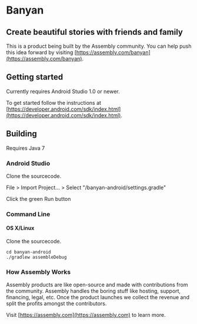 # Banyan

## Create beautiful stories with friends and family

This is a product being built by the Assembly community. You can help push this idea forward by visiting [https://assembly.com/banyan](https://assembly.com/banyan).

## Getting started

Currently requires Android Studio 1.0 or newer.

To get started follow the instructions at [https://developer.android.com/sdk/index.html](https://developer.android.com/sdk/index.html).

## Building

Requires Java 7

### Android Studio

Clone the sourcecode.

File > Import Project... > Select "/banyan-android/settings.gradle"

Click the green Run button

### Command Line

#### OS X/Linux

Clone the sourcecode.

    cd banyan-android
    ./gradlew assembleDebug

### How Assembly Works

Assembly products are like open-source and made with contributions from the community. Assembly handles the boring stuff like hosting, support, financing, legal, etc. Once the product launches we collect the revenue and split the profits amongst the contributors.

Visit [https://assembly.com](https://assembly.com) to learn more.